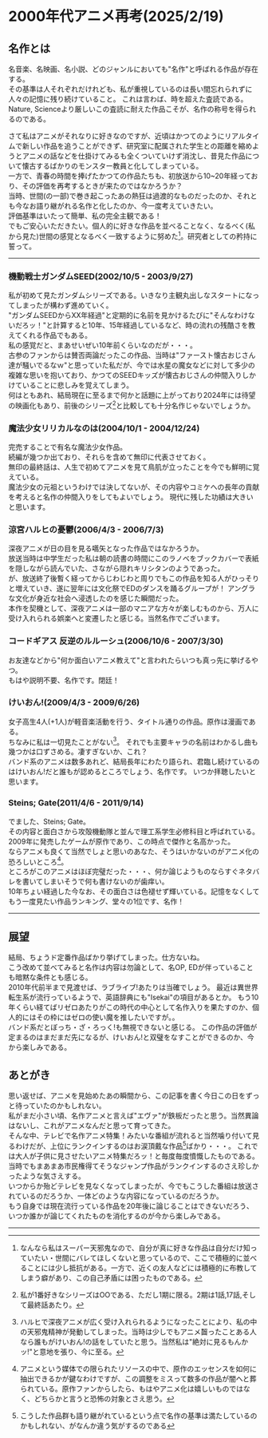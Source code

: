 <!-- Google tag (gtag.js) -->
<script async src="https://www.googletagmanager.com/gtag/js?id=G-8P412RLRC8"></script>
<script>
  window.dataLayer = window.dataLayer || [];
  function gtag(){dataLayer.push(arguments);}
  gtag('js', new Date());

  gtag('config', 'G-8P412RLRC8');
</script>

# 2000年代アニメ再考(2025/2/19)

## 名作とは

名音楽、名映画、名小説、どのジャンルにおいても"名作"と呼ばれる作品が存在する。<br>
その基準は人それぞれだけれども、私が重視しているのは長い間忘れられずに人々の記憶に残り続けていること。
これは言わば、時を超えた査読である。<br>
Nature, Scienceより厳しいこの査読に耐えた作品こそが、名作の称号を得られるのである。<br>
<!-- こう考えると私がクラシック音楽が大好きなのも頷ける、100年や200年もの査読に耐え続けて今なお演奏されているのだから。<br> -->
さて私はアニメがそれなりに好きなのですが、近頃はかつてのようにリアルタイムで新しい作品を追うことができず、研究室に配属された学生との距離を縮めようとアニメの話などを仕掛けてみるも全くついていけず消沈し、昔見た作品について懐古するばかりのモンスター教員と化してしまっている。<br>
一方で、青春の時間を捧げたかつての作品たちも、初放送から10~20年経っており、その評価を再考するときが来たのではなかろうか？<br>
当時、世間(の一部)で巻き起こったあの熱狂は過渡的なものだったのか、それとも今なお語り継がれる名作と化したのか、今一度考えていきたい。<br>
評価基準はいたって簡単、私の完全主観である！<br>
でもご安心いただきたい。個人的に好きな作品を並べることなく、なるべく(私から見た)世間の感覚となるべく一致するように努めた[^1]。研究者としての矜持に誓って。<br>


---
[^1]:なんなら私はスーパー天邪鬼なので、自分が真に好きな作品は自分だけ知っていたい・世間にバレてほしくないと思っているので、ここで積極的に並べることには少し抵抗がある。一方で、近くの友人などには積極的に布教してしまう癖があり、この自己矛盾には困ったものである。


### 機動戦士ガンダムSEED(2002/10/5 - 2003/9/27)
私が初めて見たガンダムシリーズである。いきなり主観丸出しなスタートになってしまったが構わず進めていく。<br>
"ガンダムSEEDからXX年経過"と定期的に名前を見かけるたびに"そんなわけないだろッ！"と計算すると10年、15年経過しているなど、時の流れの残酷さを教えてくれる作品でもある。<br>
私の感覚だと、まあせいぜい10年前くらいなのだが・・・。<br>
古参のファンからは賛否両論だったこの作品、当時は"ファースト懐古おじさん達が騒いでるなｗ"と思っていた私だが、今では水星の魔女などに対して多少の複雑な思いを抱いており、かつてのSEEDキッズが懐古おじさんの仲間入りしかけていることに悲しみを覚えてしまう。<br>
何はともあれ、結局現在に至るまで何かと話題に上がっており2024年には待望の映画化もあり、前後のシリーズ[^2]と比較しても十分名作じゃないでしょうか。<br>

### 魔法少女リリカルなのは(2004/10/1 - 2004/12/24)
完売することで有名な魔法少女作品。<br>
続編が幾つか出ており、それらを含めて無印に代表させておく。<br>
無印の最終話は、人生で初めてアニメを見て鳥肌が立ったことを今でも鮮明に覚えている。<br>
魔法少女の元祖というわけでは決してないが、その内容やコミケへの長年の貢献を考えると名作の仲間入りをしてもよいでしょう。
現代に残した功績は大きいと思います。<br>

### 涼宮ハルヒの憂鬱(2006/4/3 - 2006/7/3)
深夜アニメが日の目を見る嚆矢となった作品ではなかろうか。<br>
放送当時は中学生だった私は朝の読書の時間にこのラノベをブックカバーで表紙を隠しながら読んでいた、さながら隠れキリシタンのようであった。<br>
が、放送終了後暫く経ってからじわじわと周りでもこの作品を知る人がひっそりと増えていき、遂に翌年には文化祭でEDのダンスを踊るグループが！
アングラな文化が身近な社会へ浸透したのを感じた瞬間だった。<br>
本作を契機として、深夜アニメは一部のマニアな方々が楽しむものから、万人に受け入れられる娯楽へと変遷したと感じる。当然名作でございます。


### コードギアス 反逆のルルーシュ(2006/10/6 - 2007/3/30)
お友達などから"何か面白いアニメ教えて"と言われたらいつも真っ先に挙げるやつ。<br>
もはや説明不要、名作です。閉廷！

### けいおん!(2009/4/3 - 2009/6/26)
女子高生4人(+1人)が軽音楽活動を行う、タイトル通りの作品。原作は漫画である。<br>
ちなみに私は一切見たことがない[^3]。
それでも主要キャラの名前はわかるし曲も幾つかは口ずさめる。凄すぎないか、これ？<br>
バンド系のアニメは数多あれど、結局長年にわたり語られ、君臨し続けているのはけいおん!だと誰もが認めるところでしょう、名作です。
いつか拝聴したいと思います。

### Steins; Gate(2011/4/6 - 2011/9/14)
でました、Steins; Gate。<br>
その内容と面白さから攻殻機動隊と並んで理工系学生必修科目と呼ばれている。
2009年に発売したゲームが原作であり、この時点で傑作と名高かった。<br>
ならアニメも良くて当然でしょと思いのあなた、そうはいかないのがアニメ化の恐ろしいところ[^4]。<br>
ところがこのアニメはほぼ完璧だった・・・、何か論じようものならすぐネタバレを書いてしまいそうで何も書けないのが歯痒い。<br>
10年ちょい経過した今なお、その面白さは色褪せず輝いている。記憶をなくしてもう一度見たい作品ランキング、堂々の1位です、名作！


---
[^2]:私が1番好きなシリーズはOOである、ただし1期に限る。2期は1話,17話,そして最終話あたり。
[^3]:ハルヒで深夜アニメが広く受け入れられるようになったことにより、私の中の天邪鬼精神が発動してしまった。当時は少しでもアニメ齧ったことある人なら誰もがけいおん!の話をしていたと思う。当然私は"絶対に見るもんかッ!"と意地を張り、今に至る。
[^4]:アニメという媒体での限られたリソースの中で、原作のエッセンスを如何に抽出できるかが鍵なわけですが、この調整をミスって数多の作品が闇へと葬られている。原作ファンからしたら、もはやアニメ化は嬉しいものではなく、どちらかと言うと恐怖の対象とさえ思う。


## 展望
結局、ちょうド定番作品ばかり挙げてしまった。仕方ないね。<br>
こう改めて並べてみると名作は内容は勿論として、名OP, EDが伴っていることも暗黙な条件とも感じる。<br>
2010年代前半まで見渡せば、ラブライブ!あたりは当確でしょう。
最近は異世界転生系が流行っているようで、英語辞典にも"Isekai"の項目があるとか。
もう10年くらい経てばリゼロあたりがこの時代の中心として名作入りを果たすのか、個人的にはその枠にはゼロの使い魔を推したいですが。。<br>
バンド系だとぼっち・ざ・ろっく!も無視できないと感じる。
この作品の評価が定まるのはまだまだ先になるが、けいおん!と双璧をなすことができるのか、今から楽しみである。



## あとがき

思い返せば、アニメを見始めたあの瞬間から、この記事を書く今日この日をずっと待っていたのかもしれない。<br>
私がまだ小さい頃、名作アニメと言えば"エヴァ"が鉄板だったと思う。当然異論はないし、これがアニメなんだと思って育ってきた。<br>
そんな中、テレビで名作アニメ特集！みたいな番組が流れると当然噛り付いて見るわけだが、上位にランクインするのはお涙頂戴な作品[^5]ばかり・・・。
これでは大人が子供に見させたいアニメ特集だろッ！と毎度毎度憤慨したものである。<br>
当時でもまあまあ市民権得てそうなジャンプ作品がランクインするのさえ珍しかったような気さえする。<br>
いつからか殆どテレビを見なくなってしまったが、今でもこうした番組は放送されているのだろうか、一体どのような内容になっているのだろうか。<br>
もう自身では現在流行っている作品を20年後に論じることはできないだろう、いつか誰かが論じてくれたものを消化するのが今から楽しみである。


---
[^5]:こうした作品群も語り継がれているという点で名作の基準は満たしているのかもしれない、がなんか違う気がするのである 

